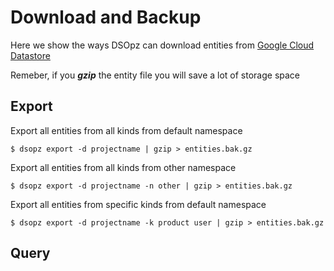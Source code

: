 # Download and Backup

Here we show the ways DSOpz can download entities from [Google Cloud Datastore](https://cloud.google.com/datastore/)

Remeber, if you ***gzip*** the entity file you will save a lot of storage space

## Export

Export all entities from all kinds from default namespace

```shell
$ dsopz export -d projectname | gzip > entities.bak.gz
```

Export all entities from all kinds from other namespace

```shell
$ dsopz export -d projectname -n other | gzip > entities.bak.gz
```

Export all entities from specific kinds from default namespace

```shell
$ dsopz export -d projectname -k product user | gzip > entities.bak.gz
```

## Query

